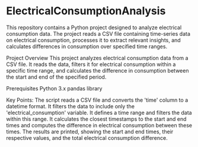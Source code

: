 # ElectricalConsumptionAnalysis
This repository contains a Python project designed to analyze electrical consumption data. The project reads a CSV file containing time-series data on electrical consumption, processes it to extract relevant insights, and calculates differences in consumption over specified time ranges.

Project Overview
This project analyzes electrical consumption data from a CSV file. It reads the data, filters it for electrical consumption within a specific time range, and calculates the difference in consumption between the start and end of the specified period.

Prerequisites
Python 3.x
pandas library

Key Points:
The script reads a CSV file and converts the 'time' column to a datetime format.
It filters the data to include only the 'electrical_consumption' variable.
It defines a time range and filters the data within this range.
It calculates the closest timestamps to the start and end times and computes the difference in electrical consumption between these times.
The results are printed, showing the start and end times, their respective values, and the total electrical consumption difference.
